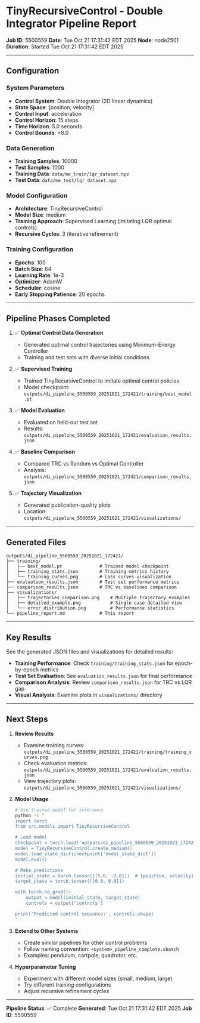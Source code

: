 # TinyRecursiveControl - Double Integrator Pipeline Report

**Job ID**: 5500559
**Date**: Tue Oct 21 17:31:42 EDT 2025
**Node**: node2501
**Duration**: Started Tue Oct 21 17:31:42 EDT 2025

---

## Configuration

### System Parameters
- **Control System**: Double Integrator (2D linear dynamics)
- **State Space**: [position, velocity]
- **Control Input**: acceleration
- **Control Horizon**: 15 steps
- **Time Horizon**: 5.0 seconds
- **Control Bounds**: ±8.0

### Data Generation
- **Training Samples**: 10000
- **Test Samples**: 1000
- **Training Data**: `data/me_train/lqr_dataset.npz`
- **Test Data**: `data/me_test/lqr_dataset.npz`

### Model Configuration
- **Architecture**: TinyRecursiveControl
- **Model Size**: medium
- **Training Approach**: Supervised Learning (imitating LQR optimal controls)
- **Recursive Cycles**: 3 (iterative refinement)

### Training Configuration
- **Epochs**: 100
- **Batch Size**: 64
- **Learning Rate**: 1e-3
- **Optimizer**: AdamW
- **Scheduler**: cosine
- **Early Stopping Patience**: 20 epochs

---

## Pipeline Phases Completed

1. ✅ **Optimal Control Data Generation**
   - Generated optimal control trajectories using Minimum-Energy Controller
   - Training and test sets with diverse initial conditions

2. ✅ **Supervised Training**
   - Trained TinyRecursiveControl to imitate optimal control policies
   - Model checkpoint: `outputs/di_pipeline_5500559_20251021_172421/training/best_model.pt`

3. ✅ **Model Evaluation**
   - Evaluated on held-out test set
   - Results: `outputs/di_pipeline_5500559_20251021_172421/evaluation_results.json`

4. ✅ **Baseline Comparison**
   - Compared TRC vs Random vs Optimal Controller
   - Analysis: `outputs/di_pipeline_5500559_20251021_172421/comparison_results.json`

5. ✅ **Trajectory Visualization**
   - Generated publication-quality plots
   - Location: `outputs/di_pipeline_5500559_20251021_172421/visualizations/`

---

## Generated Files

```
outputs/di_pipeline_5500559_20251021_172421/
├── training/
│   ├── best_model.pt              # Trained model checkpoint
│   ├── training_stats.json        # Training metrics history
│   └── training_curves.png        # Loss curves visualization
├── evaluation_results.json        # Test set performance metrics
├── comparison_results.json        # TRC vs baselines comparison
├── visualizations/
│   ├── trajectories_comparison.png    # Multiple trajectory examples
│   ├── detailed_example.png           # Single case detailed view
│   └── error_distribution.png         # Performance statistics
└── pipeline_report.md             # This report
```

---

## Key Results

See the generated JSON files and visualizations for detailed results:

- **Training Performance**: Check `training/training_stats.json` for epoch-by-epoch metrics
- **Test Set Evaluation**: See `evaluation_results.json` for final performance
- **Comparison Analysis**: Review `comparison_results.json` for TRC vs LQR gap
- **Visual Analysis**: Examine plots in `visualizations/` directory

---

## Next Steps

1. **Review Results**
   - Examine training curves: `outputs/di_pipeline_5500559_20251021_172421/training/training_curves.png`
   - Check evaluation metrics: `outputs/di_pipeline_5500559_20251021_172421/evaluation_results.json`
   - View trajectory plots: `outputs/di_pipeline_5500559_20251021_172421/visualizations/`

2. **Model Usage**
   ```bash
   # Use trained model for inference
   python -c "
   import torch
   from src.models import TinyRecursiveControl

   # Load model
   checkpoint = torch.load('outputs/di_pipeline_5500559_20251021_172421/training/best_model.pt')
   model = TinyRecursiveControl.create_medium()
   model.load_state_dict(checkpoint['model_state_dict'])
   model.eval()

   # Make predictions
   initial_state = torch.tensor([[5.0, -2.0]])  # [position, velocity]
   target_state = torch.tensor([[0.0, 0.0]])

   with torch.no_grad():
       output = model(initial_state, target_state)
       controls = output['controls']

   print('Predicted control sequence:', controls.shape)
   "
   ```

3. **Extend to Other Systems**
   - Create similar pipelines for other control problems
   - Follow naming convention: `<system>_pipeline_complete.sbatch`
   - Examples: pendulum, cartpole, quadrotor, etc.

4. **Hyperparameter Tuning**
   - Experiment with different model sizes (small, medium, large)
   - Try different training configurations
   - Adjust recursive refinement cycles

---

**Pipeline Status**: ✅ Complete
**Generated**: Tue Oct 21 17:31:42 EDT 2025
**Job ID**: 5500559
